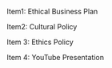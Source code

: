 Item1: Ethical Business Plan

Item2: Cultural Policy

Item 3: Ethics Policy

Item 4: YouTube Presentation
